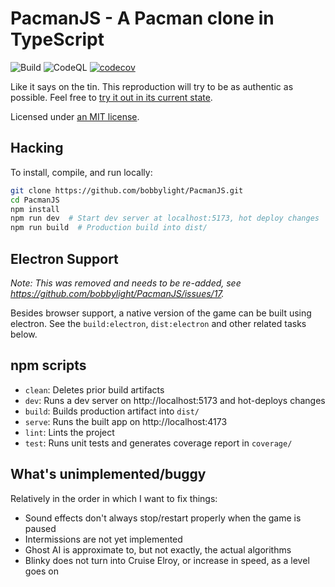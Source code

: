 # PacmanJS - A Pacman clone in TypeScript
![Build](https://github.com/bobbylight/PacmanJS/actions/workflows/build.yml/badge.svg)
![CodeQL](https://github.com/bobbylight/PacmanJS/actions/workflows/codeql-analysis.yml/badge.svg)
[![codecov](https://codecov.io/gh/bobbylight/PacmanJS/branch/master/graph/badge.svg?token=1AzwBREy4R)](https://codecov.io/gh/bobbylight/PacmanJS)

Like it says on the tin.  This reproduction will try to be as authentic as
possible.  Feel free to [try it out in its current state](http://bobbylight.github.io/PacmanJS/).

Licensed under [an MIT license](LICENSE.txt).


## Hacking
To install, compile, and run locally:

```bash
git clone https://github.com/bobbylight/PacmanJS.git
cd PacmanJS
npm install
npm run dev  # Start dev server at localhost:5173, hot deploy changes
npm run build  # Production build into dist/
```


## Electron Support
*Note: This was removed and needs to be re-added, see https://github.com/bobbylight/PacmanJS/issues/17.*

Besides browser support, a native version of the game can be built using
electron.  See the `build:electron`, `dist:electron` and other related tasks below.


## npm scripts

* `clean`: Deletes prior build artifacts
* `dev`:   Runs a dev server on http://localhost:5173 and hot-deploys changes
* `build`: Builds production artifact into `dist/`
* `serve`: Runs the built app on http://localhost:4173
* `lint`: Lints the project
* `test`: Runs unit tests and generates coverage report in `coverage/`


## What's unimplemented/buggy
Relatively in the order in which I want to fix things:

* Sound effects don't always stop/restart properly when the game is paused
* Intermissions are not yet implemented
* Ghost AI is approximate to, but not exactly, the actual algorithms
* Blinky does not turn into Cruise Elroy, or increase in speed, as a level
  goes on
